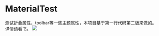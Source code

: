 # MaterialTest
测试折叠属性，toolbar等一些主题属性，本项目基于第一行代码第二版来做的。详情请看书。
![](https://github.com/zhenghuiC/MaterialTest/blob/master/src/main/res/drawable-xxhdpi/GIF.gif?raw=true)

